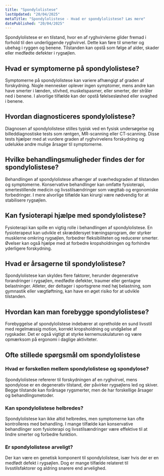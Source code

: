 ```yaml
---
title: "Spondylolistese"
lastUpdated: "20/04/2025"
metaTitle: "Spondylolistese - Hvad er spondylolistese? Læs mere"
datePublished: "20/04/2025"
---
```


Spondylolistese er en tilstand, hvor en af ryghvirvlerne glider fremad i forhold til den underliggende ryghvirvel. Dette kan føre til smerter og ubehag i ryggen og benene. Tilstanden kan opstå som følge af alder, skader eller medfødte defekter i rygsøjlen.

## Hvad er symptomerne på spondylolistese?

Symptomerne på spondylolistese kan variere afhængigt af graden af forskydning. Nogle mennesker oplever ingen symptomer, mens andre kan have smerter i lænden, stivhed, muskelspasmer, eller smerter, der stråler ned i benene. I alvorlige tilfælde kan der opstå følelsesløshed eller svaghed i benene.

## Hvordan diagnosticeres spondylolistese?

Diagnosen af spondylolistese stilles typisk ved en fysisk undersøgelse og billeddiagnostiske tests som røntgen, MR-scanning eller CT-scanning. Disse tests hjælper med at vurdere graden af ryghvirvelens forskydning og udelukke andre mulige årsager til symptomerne.

## Hvilke behandlingsmuligheder findes der for spondylolistese?

Behandlingen af spondylolistese afhænger af sværhedsgraden af tilstanden og symptomerne. Konservative behandlinger kan omfatte fysioterapi, smertestillende medicin og livsstilsændringer som vægttab og ergonomiske forbedringer. I mere alvorlige tilfælde kan kirurgi være nødvendig for at stabilisere rygsøjlen.

## Kan fysioterapi hjælpe med spondylolistese?

Fysioterapi kan spille en vigtig rolle i behandlingen af spondylolistese. En fysioterapeut kan udvikle et skræddersyet træningsprogram, der styrker musklerne omkring rygsøjlen, forbedrer fleksibiliteten og reducerer smerter. Øvelser kan også hjælpe med at forbedre kropsholdningen og forhindre yderligere forskydning.

## Hvad er årsagerne til spondylolistese?

Spondylolistese kan skyldes flere faktorer, herunder degenerative forandringer i rygsøjlen, medfødte defekter, traumer eller gentagne belastninger. Atleter, der deltager i sportsgrene med høj belastning, som gymnastik eller vægtløftning, kan have en øget risiko for at udvikle tilstanden.

## Hvordan kan man forebygge spondylolistese?

Forebyggelse af spondylolistese indebærer at opretholde en sund livsstil med regelmæssig motion, korrekt kropsholdning og undgåelse af rygskader. Det er også vigtigt at styrke kernemuskulaturen og være opmærksom på ergonomi i daglige aktiviteter.

## Ofte stillede spørgsmål om spondylolistese

### Hvad er forskellen mellem spondylolistese og spondylose?

Spondylolistese refererer til forskydningen af en ryghvirvel, mens spondylose er en degenerativ tilstand, der påvirker rygsøjlens led og skiver. Begge tilstande kan forårsage rygsmerter, men de har forskellige årsager og behandlingsmetoder.

### Kan spondylolistese helbredes?

Spondylolistese kan ikke altid helbredes, men symptomerne kan ofte kontrolleres med behandling. I mange tilfælde kan konservative behandlinger som fysioterapi og livsstilsændringer være effektive til at lindre smerter og forbedre funktion.

### Er spondylolistese arveligt?

Der kan være en genetisk komponent til spondylolistese, især hvis der er en medfødt defekt i rygsøjlen. Dog er mange tilfælde relateret til livsstilsfaktorer og aldring snarere end arvelighed.
